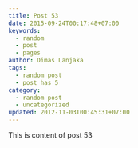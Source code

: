 ```yaml
---
title: Post 53
date: 2015-09-24T00:17:48+07:00
keywords:
  - random
  - post
  - pages
author: Dimas Lanjaka
tags:
  - random post
  - post has 5
category:
  - random post
  - uncategorized
updated: 2012-11-03T00:45:31+07:00
---
```

This is content of post 53